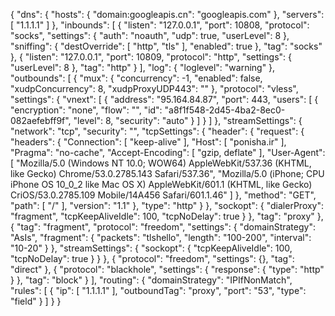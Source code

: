{
    "dns": {
        "hosts": {
            "domain:googleapis.cn": "googleapis.com"
        },
        "servers": [
            "1.1.1.1"
        ]
    },
    "inbounds": [
        {
            "listen": "127.0.0.1",
            "port": 10808,
            "protocol": "socks",
            "settings": {
                "auth": "noauth",
                "udp": true,
                "userLevel": 8
            },
            "sniffing": {
                "destOverride": [
                    "http",
                    "tls"
                ],
                "enabled": true
            },
            "tag": "socks"
        },
        {
            "listen": "127.0.0.1",
            "port": 10809,
            "protocol": "http",
            "settings": {
                "userLevel": 8
            },
            "tag": "http"
        }
    ],
    "log": {
        "loglevel": "warning"
    },
    "outbounds": [
        {
            "mux": {
                "concurrency": -1,
                "enabled": false,
                "xudpConcurrency": 8,
                "xudpProxyUDP443": ""
            },
            "protocol": "vless",
            "settings": {
                "vnext": [
                    {
                        "address": "95.164.84.87",
                        "port": 443,
                        "users": [
                            {
                                "encryption": "none",
                                "flow": "",
                                "id": "a8f1f548-2d45-4ba2-8ec0-082aefebff9f",
                                "level": 8,
                                "security": "auto"
                            }
                        ]
                    }
                ]
            },
            "streamSettings": {
                "network": "tcp",
                "security": "",
                "tcpSettings": {
                    "header": {
                        "request": {
                            "headers": {
                                "Connection": [
                                    "keep-alive"
                                ],
                                "Host": [
                                    "ponisha.ir"
                                ],
                                "Pragma": "no-cache",
                                "Accept-Encoding": [
                                    "gzip, deflate"
                                ],
                                "User-Agent": [
                                    "Mozilla/5.0 (Windows NT 10.0; WOW64) AppleWebKit/537.36 (KHTML, like Gecko) Chrome/53.0.2785.143 Safari/537.36",
                                    "Mozilla/5.0 (iPhone; CPU iPhone OS 10_0_2 like Mac OS X) AppleWebKit/601.1 (KHTML, like Gecko) CriOS/53.0.2785.109 Mobile/14A456 Safari/601.1.46"
                                ]
                            },
                            "method": "GET",
                            "path": [
                                "/"
                            ],
                            "version": "1.1"
                        },
                        "type": "http"
                    }
                },
                "sockopt": {
                    "dialerProxy": "fragment",
                    "tcpKeepAliveIdle": 100,
                    "tcpNoDelay": true
                }
            },
            "tag": "proxy"
        },
        {
            "tag": "fragment",
            "protocol": "freedom",
            "settings": {
                "domainStrategy": "AsIs",
                "fragment": {
                    "packets": "tlshello",
                    "length": "100-200",
                    "interval": "10-20"
                }
            },
            "streamSettings": {
                "sockopt": {
                    "tcpKeepAliveIdle": 100,
                    "tcpNoDelay": true
                }
            }
        },
        {
            "protocol": "freedom",
            "settings": {},
            "tag": "direct"
        },
        {
            "protocol": "blackhole",
            "settings": {
                "response": {
                    "type": "http"
                }
            },
            "tag": "block"
        }
    ],
    "routing": {
        "domainStrategy": "IPIfNonMatch",
        "rules": [
            {
                "ip": [
                    "1.1.1.1"
                ],
                "outboundTag": "proxy",
                "port": "53",
                "type": "field"
            }
        ]
    }
}
